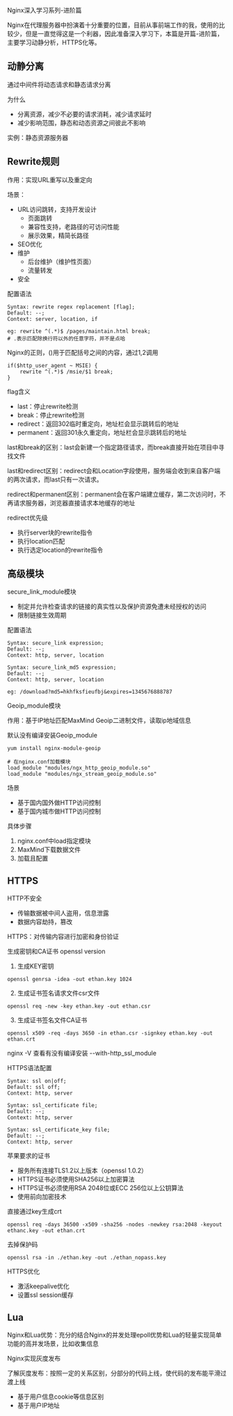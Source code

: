 Nginx深入学习系列-进阶篇

Nginx在代理服务器中扮演着十分重要的位置，目前从事前端工作的我，使用的比较少，但是一直觉得这是一个利器，因此准备深入学习下，本篇是开篇-进阶篇，主要学习动静分析，HTTPS化等。

<!-- more -->

## 动静分离
通过中间件将动态请求和静态请求分离

为什么
* 分离资源，减少不必要的请求消耗，减少请求延时
* 减少影响范围，静态和动态资源之间彼此不影响

实例：静态资源服务器

## Rewrite规则
作用：实现URL重写以及重定向

场景：
* URL访问跳转，支持开发设计
  * 页面跳转
  * 兼容性支持，老路径的可访问性能
  * 展示效果，精简长路径
* SEO优化
* 维护
  * 后台维护（维护性页面）
  * 流量转发
* 安全

配置语法
```shell
Syntax: rewrite regex replacement [flag];
Default: --;
Context: server, location, if

eg: rewrite ^(.*)$ /pages/maintain.html break;
# .表示匹配除换行符以外的任意字符，并不是点哈
```

Nginx的正则，()用于匹配括号之间的内容，通过$1,$2调用
```shell
if($http_user_agent ~ MSIE) {
    rewrite ^(.*)$ /msie/$1 break;
}
```

flag含义
* last：停止rewrite检测
* break：停止rewrite检测
* redirect：返回302临时重定向，地址栏会显示跳转后的地址
* permanent：返回301永久重定向，地址栏会显示跳转后的地址

last和break的区别：last会新建一个指定路径请求，而break直接开始在项目中寻找文件

last和redirect区别：redirect会和Location字段使用，服务端会收到来自客户端的两次请求，而last只有一次请求。

redirect和permanent区别：permanent会在客户端建立缓存，第二次访问时，不再请求服务器，浏览器直接请求本地缓存的地址

redirect优先级
* 执行server块的rewrite指令
* 执行location匹配
* 执行选定location的rewrite指令

## 高级模块
secure_link_module模块
* 制定并允许检查请求的链接的真实性以及保护资源免遭未经授权的访问
* 限制链接生效周期

配置语法
```shell
Syntax: secure_link expression;
Default: --;
Context: http, server, location

Syntax: secure_link_md5 expression;
Default: --;
Context: http, server, location

eg: /download?md5=hkhfksfieufbj&expires=1345676888787
```

Geoip_module模块

作用：基于IP地址匹配MaxMind Geoip二进制文件，读取ip地域信息

默认没有编译安装Geoip_module
```shell
yum install nginx-module-geoip

# 在nginx.conf加载模块
load_module "modules/ngx_http_geoip_module.so"
load_module "modules/ngx_stream_geoip_module.so"
```

场景
* 基于国内国外做HTTP访问控制
* 基于国内城市做HTTP访问控制

具体步骤
1. nginx.conf中load指定模块
2. MaxMind下载数据文件
3. 加载且配置

## HTTPS
HTTP不安全
* 传输数据被中间人盗用，信息泄露
* 数据内容劫持，篡改

HTTPS：对传输内容进行加密和身份验证

生成密钥和CA证书 openssl version
1. 生成KEY密钥
```shell
openssl genrsa -idea -out ethan.key 1024
```
2. 生成证书签名请求文件csr文件
```shell
openssl req -new -key ethan.key -out ethan.csr
```
3. 生成证书签名文件CA证书
```shell
openssl x509 -req -days 3650 -in ethan.csr -signkey ethan.key -out ethan.crt
```

nginx -V 查看有没有编译安装 --with-http_ssl_module

HTTPS语法配置
```shell
Syntax: ssl on|off;
Default: ssl off;
Context: http, server

Syntax: ssl_certificate file;
Default: --;
Context: http, server

Syntax: ssl_certificate_key file;
Default: --;
Context: http, server
```

苹果要求的证书
* 服务所有连接TLS1.2以上版本（openssl 1.0.2）
* HTTPS证书必须使用SHA256以上加密算法
* HTTPS证书必须使用RSA 2048位或ECC 256位以上公钥算法
* 使用前向加密技术

直接通过key生成crt
```shell
openssl req -days 36500 -x509 -sha256 -nodes -newkey rsa:2048 -keyout ethanc.key -out ethan.crt
```

去掉保护码
```shell
openssl rsa -in ./ethan.key -out ./ethan_nopass.key
```

HTTPS优化
* 激活keepalive优化
* 设置ssl session缓存

## Lua
Nginx和Lua优势：充分的结合Nginx的并发处理epoll优势和Lua的轻量实现简单功能的高并发场景，比如收集信息

Nginx实现灰度发布

了解灰度发布：按照一定的关系区别，分部分的代码上线，使代码的发布能平滑过渡上线
* 基于用户信息cookie等信息区别
* 基于用户IP地址